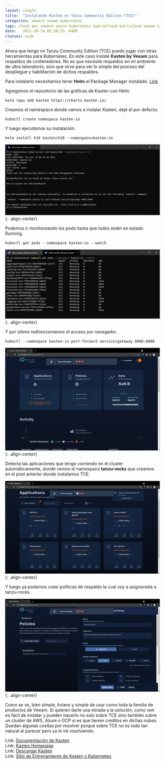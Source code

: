 ```yaml
---
layout: single
title:  "Instalando Kasten en Tanzu Community Edition (TCE)"
categories: vmware veeam kubernetes
tags: cloud aws vmware azure kubernetes hybridcloud multicloud veeam tanzu backup drp
date:   2021-10-14 02:50:23 -0400
classes: wide
---
```

Ahora que tengo mi Tanzu Community Edition (TCE) puedo jugar con otras herramientas para Kubernetes. En este caso instalé **Kasten by Veeam** para respaldos de contenedores. No es que necesite respaldos en mi ambiente de ultra laboratorio, sino que sirve para ver lo simple del proceso del despliegue y habilitación de dichos respaldos.

Para instalarlo necesitamos tener **Helm** el Package Manager instalado.  [Link](https://helm.sh/)

Agregamos el repositorio de las gráficas de Kasten con Helm.
```batch
helm repo add kasten https://charts.kasten.io/
```
Creamos el namespace donde vamos a instalar Kasten, dejé el por defecto.
```batch
kubectl create namespace kasten-io
```
Y luego ejecutamos su instalación.
```batch
helm install k10 kasten/k10 --namespace=kasten-io
```

![image-center](/assets/images/kasten/Kasten1.png){: .align-center} 

Podemos ir monitoreando los pods hasta que todos estén en estado Running.
```batch
kubectl get pods --namespace kasten-io --watch
```

![image-center](/assets/images/kasten/Kasten2.png){: .align-center} 

Y por último redireccionamos el acceso por navegador.
```batch
kubectl --namespace kasten-io port-forward service/gateway 8080:8000
```

![image-center](/assets/images/kasten/Kasten3.png){: .align-center} 

Detecta las aplicaciones que tengo corriendo en el cluster automáticamente, donde vemos el namespace **tanzu-rocks** que creamos en el post anterior donde instalamos TCE.

![image-center](/assets/images/kasten/Kasten4.png){: .align-center} 

Y luego ya podemos crear políticas de respaldo la cual voy a asignarsela a tanzu-rocks.

![image-center](/assets/images/kasten/Kasten5.png){: .align-center} 

Como se ve, bien simple, liviano y simple de usar como toda la familia de productos de Veeam. Si quieren darle una mirada a la solución, como ven es facil de instalar y pueden hacerlo no solo sobre TCE sino también sobre un cluster de AWS, Azure o GCP si es que tienen créditos en dichas nubes. Quedan algunas cositas por resolver porque sobre TCE no es todo tan natural al parecer pero ya lo iré resolviendo.

Link: [Documentación de Kasten](https://docs.kasten.io/latest/)  
Link: [Kasten Homepage](https://www.kasten.io/)  
Link: [Descargar Kasten](https://www.kasten.io/try-kasten-k10?__hstc=78384331.b2c5a47db1002918011e6dfbe7dee47c.1634180149206.1634180149206.1634180149206.1&__hssc=78384331.90.1634180149206&__hsfp=1597795017&hsutk=b2c5a47db1002918011e6dfbe7dee47c&contentType=standard-page)  
Link: [Sitio de Entrenamiento de Kasten y Kubernetes](https://learning.kasten.io/)  